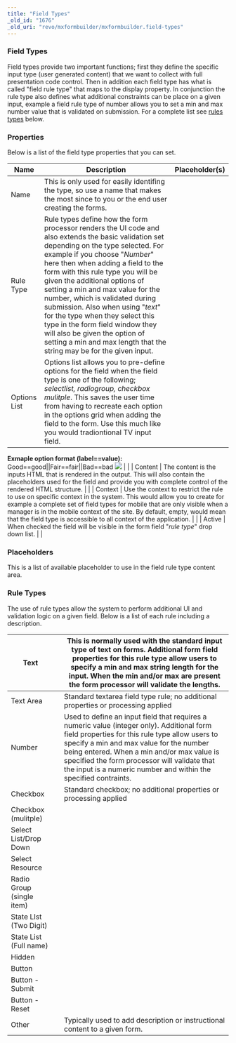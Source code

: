 ```yaml
---
title: "Field Types"
_old_id: "1676"
_old_uri: "revo/mxformbuilder/mxformbuilder.field-types"
---
```


### Field Types

 Field types provide two important functions; first they define the specific input type (user generated content) that we want to collect with full presentation code control. Then in addition each field type has what is called "field rule type" that maps to the display property. In conjunction the rule type also defines what additional constraints can be place on a given input, example a field rule type of number allows you to set a min and max number value that is validated on submission. For a complete list see [rules types](#ruletypes) below.

### Properties

 Below is a list of the field type properties that you can set.

 | **Name** | **Description** | **Placeholder(s)** |
|----------|-----------------|--------------------|
| Name | This is only used for easily identifing the type, so use a name that makes the most since to you or the end user creating the forms. |  |
| Rule Type | Rule types define how the form processor renders the UI code and also extends the basic validation set depending on the type selected. For example if you choose "_Number_" here then when adding a field to the form with this rule type you will be given the additional options of setting a min and max value for the number, which is validated during submission. Also when using "_text_" for the type when they select this type in the form field window they will also be given the option of setting a min and max length that the string may be for the given input. |  |
| Options List | Options list allows you to pre-define options for the field when the field type is one of the following; _selectlist, radiogroup, checkbox mulitple_. This saves the user time from having to recreate each option in the options grid when adding the field to the form. Use this much like you would tradiontional TV input field. 

**Exmaple option format (label==value):** 
 Good==good||Fair==fair||Bad==bad
 ![](/download/attachments/73fcdf0007b17bddad5cc696dfe4eb85/Selection_030.png) |  |
| Content | The content is the inputs HTML that is rendered in the output. This will also contain the placeholders used for the field and provide you with complete control of the rendered HTML structure. |  |
| Context | Use the context to restrict the rule to use on specific context in the system. This would allow you to create for example a complete set of field types for mobile that are only visible when a manager is in the mobile context of the site. By default, empty, would mean that the field type is accessible to all context of the application. |  |
| Active | When checked the field will be visible in the form field "_rule type_" drop down list. |  |

 <a name="placeholders"></a>

### Placeholders

 This is a list of available placeholder to use in the field rule type content area.

 <a name="ruletypes"></a>

### Rule Types

 The use of rule types allow the system to perform additional UI and validation logic on a given field. Below is a list of each rule including a description.

 | Text |  | This is normally used with the standard input type of text on forms. Additional form field properties for this rule type allow users to specify a min and max string length for the input. When the min and/or max are present the form processor will validate the lengths. |
|------|---|------------------------------------------------------------------------------------------------------------------------------------------------------------------------------------------------------------------------------------------------------------------------------|
| Text Area |  | Standard textarea field type rule; no additional properties or processing applied |
| Number |  | Used to define an input field that requires a numeric value (integer only). Additional form field properties for this rule type allow users to specify a min and max value for the number being entered. When a min and/or max value is specified the form processor will validate that the input is a numeric number and within the specified contraints. |
| Checkbox |  | Standard checkbox; no additional properties or processing applied |
| Checkbox (mulitple) |  |  |
| Select List/Drop Down |  |  |
| Select Resource |  |  |
| Radio Group (single item) |  |  |
| State LIst (Two Digit) |  |  |
| State List (Full name) |  |  |
| Hidden |  |  |
| Button |  |  |
| Button - Submit |  |  |
| Button - Reset |  |  |
| Other |  | Typically used to add description or instructional content to a given form. |